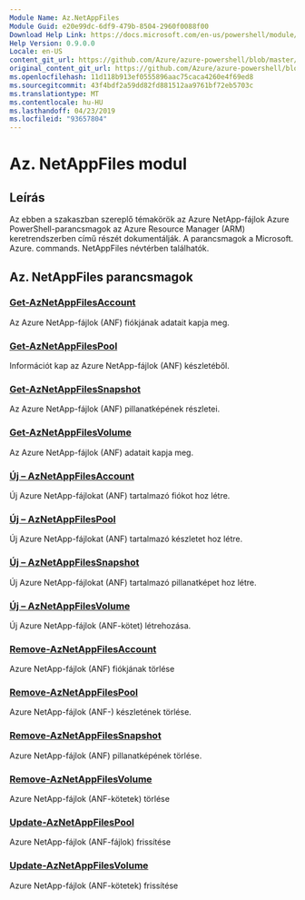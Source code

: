 ```yaml
---
Module Name: Az.NetAppFiles
Module Guid: e20e99dc-6df9-479b-8504-2960f0088f00
Download Help Link: https://docs.microsoft.com/en-us/powershell/module/az.netappfiles
Help Version: 0.9.0.0
Locale: en-US
content_git_url: https://github.com/Azure/azure-powershell/blob/master/src/NetAppFiles/NetAppFiles/help/Az.NetAppFiles.md
original_content_git_url: https://github.com/Azure/azure-powershell/blob/master/src/NetAppFiles/NetAppFiles/help/Az.NetAppFiles.md
ms.openlocfilehash: 11d118b913ef0555896aac75caca4260e4f69ed8
ms.sourcegitcommit: 43f4bdf2a59dd82fd881512aa9761bf72eb5703c
ms.translationtype: MT
ms.contentlocale: hu-HU
ms.lasthandoff: 04/23/2019
ms.locfileid: "93657804"
---
```

# Az. NetAppFiles modul
## Leírás
Az ebben a szakaszban szereplő témakörök az Azure NetApp-fájlok Azure PowerShell-parancsmagok az Azure Resource Manager (ARM) keretrendszerben című részét dokumentálják. A parancsmagok a Microsoft. Azure. commands. NetAppFiles névtérben találhatók.

## Az. NetAppFiles parancsmagok
### [Get-AzNetAppFilesAccount](Get-AzNetAppFilesAccount.md)
Az Azure NetApp-fájlok (ANF) fiókjának adatait kapja meg.

### [Get-AzNetAppFilesPool](Get-AzNetAppFilesPool.md)
Információt kap az Azure NetApp-fájlok (ANF) készletéből.

### [Get-AzNetAppFilesSnapshot](Get-AzNetAppFilesSnapshot.md)
Az Azure NetApp-fájlok (ANF) pillanatképének részletei.

### [Get-AzNetAppFilesVolume](Get-AzNetAppFilesVolume.md)
Az Azure NetApp-fájlok (ANF) adatait kapja meg.

### [Új – AzNetAppFilesAccount](New-AzNetAppFilesAccount.md)
Új Azure NetApp-fájlokat (ANF) tartalmazó fiókot hoz létre.

### [Új – AzNetAppFilesPool](New-AzNetAppFilesPool.md)
Új Azure NetApp-fájlokat (ANF) tartalmazó készletet hoz létre.

### [Új – AzNetAppFilesSnapshot](New-AzNetAppFilesSnapshot.md)
Új Azure NetApp-fájlokat (ANF) tartalmazó pillanatképet hoz létre.

### [Új – AzNetAppFilesVolume](New-AzNetAppFilesVolume.md)
Új Azure NetApp-fájlok (ANF-kötet) létrehozása.

### [Remove-AzNetAppFilesAccount](Remove-AzNetAppFilesAccount.md)
Azure NetApp-fájlok (ANF) fiókjának törlése

### [Remove-AzNetAppFilesPool](Remove-AzNetAppFilesPool.md)
Azure NetApp-fájlok (ANF-) készletének törlése.

### [Remove-AzNetAppFilesSnapshot](Remove-AzNetAppFilesSnapshot.md)
Azure NetApp-fájlok (ANF) pillanatképének törlése.

### [Remove-AzNetAppFilesVolume](Remove-AzNetAppFilesVolume.md)
Azure NetApp-fájlok (ANF-kötetek) törlése

### [Update-AzNetAppFilesPool](Update-AzNetAppFilesPool.md)
Azure NetApp-fájlok (ANF-fájlok) frissítése

### [Update-AzNetAppFilesVolume](Update-AzNetAppFilesVolume.md)
Azure NetApp-fájlok (ANF-kötetek) frissítése

